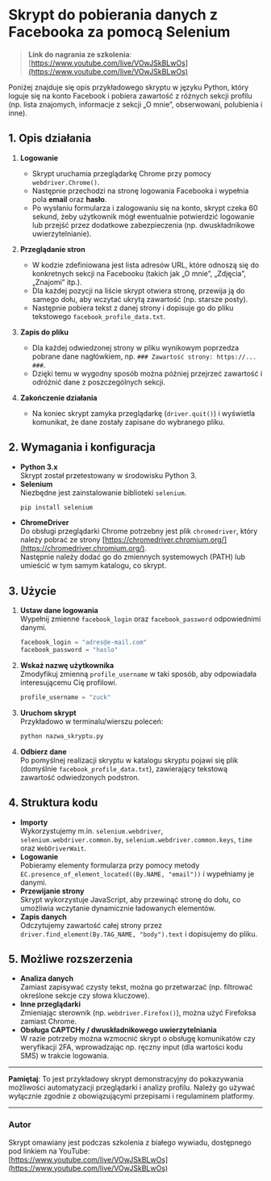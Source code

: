 # Skrypt do pobierania danych z Facebooka za pomocą Selenium

> **Link do nagrania ze szkolenia**: [https://www.youtube.com/live/VOwJSkBLwOs](https://www.youtube.com/live/VOwJSkBLwOs)

Poniżej znajduje się opis przykładowego skryptu w języku Python, który loguje się na konto Facebook i pobiera zawartość z różnych sekcji profilu (np. lista znajomych, informacje z sekcji „O mnie”, obserwowani, polubienia i inne). 

## 1. Opis działania

1. **Logowanie**  
   - Skrypt uruchamia przeglądarkę Chrome przy pomocy `webdriver.Chrome()`.
   - Następnie przechodzi na stronę logowania Facebooka i wypełnia pola **email** oraz **hasło**.
   - Po wysłaniu formularza i zalogowaniu się na konto, skrypt czeka 60 sekund, żeby użytkownik mógł ewentualnie potwierdzić logowanie lub przejść przez dodatkowe zabezpieczenia (np. dwuskładnikowe uwierzytelnianie).

2. **Przeglądanie stron**  
   - W kodzie zdefiniowana jest lista adresów URL, które odnoszą się do konkretnych sekcji na Facebooku (takich jak „O mnie”, „Zdjęcia”, „Znajomi” itp.).
   - Dla każdej pozycji na liście skrypt otwiera stronę, przewija ją do samego dołu, aby wczytać ukrytą zawartość (np. starsze posty).
   - Następnie pobiera tekst z danej strony i dopisuje go do pliku tekstowego `facebook_profile_data.txt`.

3. **Zapis do pliku**  
   - Dla każdej odwiedzonej strony w pliku wynikowym poprzedza pobrane dane nagłówkiem, np. `### Zawartość strony: https://... ###`.
   - Dzięki temu w wygodny sposób można później przejrzeć zawartość i odróżnić dane z poszczególnych sekcji.

4. **Zakończenie działania**  
   - Na koniec skrypt zamyka przeglądarkę (`driver.quit()`) i wyświetla komunikat, że dane zostały zapisane do wybranego pliku.

## 2. Wymagania i konfiguracja

- **Python 3.x**  
  Skrypt został przetestowany w środowisku Python 3.  
- **Selenium**  
  Niezbędne jest zainstalowanie biblioteki `selenium`.  
  ```bash
  pip install selenium
  ```
- **ChromeDriver**  
  Do obsługi przeglądarki Chrome potrzebny jest plik `chromedriver`, który należy pobrać ze strony [https://chromedriver.chromium.org/](https://chromedriver.chromium.org/).  
  Następnie należy dodać go do zmiennych systemowych (PATH) lub umieścić w tym samym katalogu, co skrypt.

## 3. Użycie

1. **Ustaw dane logowania**  
   Wypełnij zmienne `facebook_login` oraz `facebook_password` odpowiednimi danymi.
   ```python
   facebook_login = "adres@e-mail.com"
   facebook_password = "haslo"
   ```
2. **Wskaż nazwę użytkownika**  
   Zmodyfikuj zmienną `profile_username` w taki sposób, aby odpowiadała interesującemu Cię profilowi.
   ```python
   profile_username = "zuck"
   ```
3. **Uruchom skrypt**  
   Przykładowo w terminalu/wierszu poleceń:
   ```bash
   python nazwa_skryptu.py
   ```
4. **Odbierz dane**  
   Po pomyślnej realizacji skryptu w katalogu skryptu pojawi się plik (domyślnie `facebook_profile_data.txt`), zawierający tekstową zawartość odwiedzonych podstron.

## 4. Struktura kodu

- **Importy**  
  Wykorzystujemy m.in. `selenium.webdriver`, `selenium.webdriver.common.by`, `selenium.webdriver.common.keys`, `time` oraz `WebDriverWait`.
- **Logowanie**  
  Pobieramy elementy formularza przy pomocy metody `EC.presence_of_element_located((By.NAME, "email"))` i wypełniamy je danymi.
- **Przewijanie strony**  
  Skrypt wykorzystuje JavaScript, aby przewinąć stronę do dołu, co umożliwia wczytanie dynamicznie ładowanych elementów.
- **Zapis danych**  
  Odczytujemy zawartość całej strony przez `driver.find_element(By.TAG_NAME, "body").text` i dopisujemy do pliku.

## 5. Możliwe rozszerzenia

- **Analiza danych**  
  Zamiast zapisywać czysty tekst, można go przetwarzać (np. filtrować określone sekcje czy słowa kluczowe).
- **Inne przeglądarki**  
  Zmieniając sterownik (np. `webdriver.Firefox()`), można użyć Firefoksa zamiast Chrome.
- **Obsługa CAPTCHy / dwuskładnikowego uwierzytelniania**  
  W razie potrzeby można wzmocnić skrypt o obsługę komunikatów czy weryfikacji 2FA, wprowadzając np. ręczny input (dla wartości kodu SMS) w trakcie logowania.

---

**Pamiętaj**: To jest przykładowy skrypt demonstracyjny do pokazywania możliwości automatyzacji przeglądarki i analizy profilu. Należy go używać wyłącznie zgodnie z obowiązującymi przepisami i regulaminem platformy.

---

### Autor
Skrypt omawiany jest podczas szkolenia z białego wywiadu, dostępnego pod linkiem na YouTube:  
[https://www.youtube.com/live/VOwJSkBLwOs](https://www.youtube.com/live/VOwJSkBLwOs)
